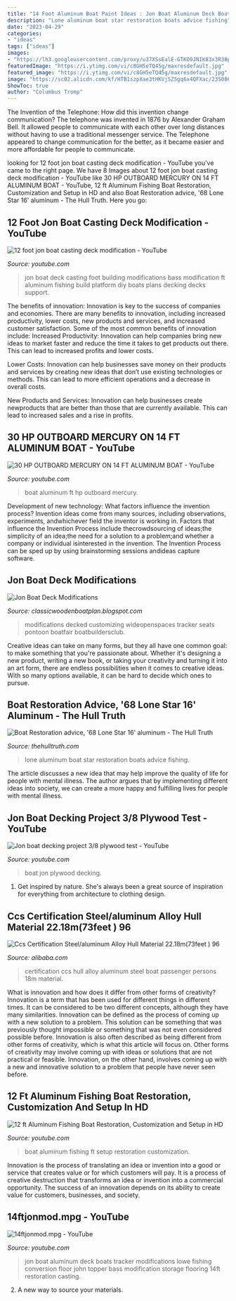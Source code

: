 ```yaml
---
title: "14 Foot Aluminum Boat Paint Ideas : Jon Boat Aluminum Deck Boats Tracker Modifications Lowe Fishing Conversion Floor John Topper Bass Modification Storage Flooring 14ft Restoration Casting"
description: "Lone aluminum boat star restoration boats advice fishing"
date: "2023-04-29"
categories:
- "ideas"
tags: ["ideas"]
images:
- "https://lh3.googleusercontent.com/proxy/u37XSsEalE-GTKO9JNIK83x3R38pVU0yn4tVLWq51pwh4RB6qZPQr-nZ_QFt0Gz7XnafX2cprrBmPkbSCA8l0Oj1Bbx9IxhcQGTALyZfynZCyBeevv5x4q6c=w1200-h630-p-k-no-nu"
featuredImage: "https://i.ytimg.com/vi/c8GH5eTQ45g/maxresdefault.jpg"
featured_image: "https://i.ytimg.com/vi/c8GH5eTQ45g/maxresdefault.jpg"
image: "https://sc02.alicdn.com/kf/HTB1szpXae3tHKVjSZSgq6x4QFXac/235086543/HTB1szpXae3tHKVjSZSgq6x4QFXac.jpg"
ShowToc: true
author: "Columbus Tromp"
---
```



The Invention of the Telephone: How did this invention change communication?
The telephone was invented in 1876 by Alexander Graham Bell. It allowed people to communicate with each other over long distances without having to use a traditional messenger service. The Telephone appeared to change communication for the better, as it became easier and more affordable for people to communicate.

	

		
looking for 12 foot jon boat casting deck modification - YouTube you've came to the right page. We have 8 Images about 12 foot jon boat casting deck modification - YouTube like 30 HP OUTBOARD MERCURY ON 14 FT ALUMINUM BOAT - YouTube, 12 ft Aluminum Fishing Boat Restoration, Customization and Setup in HD and also Boat Restoration advice, &#039;68 Lone Star 16&#039; aluminum - The Hull Truth. Here you go:
		
    
## 12 Foot Jon Boat Casting Deck Modification - YouTube

<img loading=lazy src="https://i.ytimg.com/vi/5OpWola-sAU/hqdefault.jpg" onerror="this.onerror=null;this.src='https://tse3.mm.bing.net/th?id=OIP.fn18l_DS0BOEuXWsXWg_DQHaFj&amp;pid=15.1';" alt="12 foot jon boat casting deck modification - YouTube">

_Source: youtube.com_

>jon boat deck casting foot building modifications bass modification ft aluminum fishing build platform diy boats plans decking decks support. 

	

The benefits of innovation:
Innovation is key to the success of companies and economies. There are many benefits to innovation, including increased productivity, lower costs, new products and services, and increased customer satisfaction. Some of the most common benefits of innovation include: 
Increased Productivity: Innovation can help companies bring new ideas to market faster and reduce the time it takes to get products out there. This can lead to increased profits and lower costs. 

Lower Costs: Innovation can help businesses save money on their products and services by creating new ideas that don’t use existing technologies or methods. This can lead to more efficient operations and a decrease in overall costs. 

New Products and Services: Innovation can help businesses create newproducts that are better than those that are currently available. This can lead to increased sales and a rise in profits.

    
## 30 HP OUTBOARD MERCURY ON 14 FT ALUMINUM BOAT - YouTube

<img loading=lazy src="https://i.ytimg.com/vi/c8GH5eTQ45g/maxresdefault.jpg" onerror="this.onerror=null;this.src='https://tse1.mm.bing.net/th?id=OIP.V2AbbpXDRa6LVTixYKlr9wHaEK&amp;pid=15.1';" alt="30 HP OUTBOARD MERCURY ON 14 FT ALUMINUM BOAT - YouTube">

_Source: youtube.com_

>boat aluminum ft hp outboard mercury. 

	

Development of new technology: What factors influence the invention process?
Invention ideas come from many sources, including observations, experiments, andwhichever field the inventor is working in. Factors that influence the Invention Process include thecrowdsourcing of ideas;the simplicity of an idea;the need for a solution to a problem;and whether a company or individual isinterested in the invention. The Invention Process can be sped up by using brainstorming sessions andideas capture software.

    
## Jon Boat Deck Modifications

<img loading=lazy src="https://lh3.googleusercontent.com/proxy/u37XSsEalE-GTKO9JNIK83x3R38pVU0yn4tVLWq51pwh4RB6qZPQr-nZ_QFt0Gz7XnafX2cprrBmPkbSCA8l0Oj1Bbx9IxhcQGTALyZfynZCyBeevv5x4q6c=w1200-h630-p-k-no-nu" onerror="this.onerror=null;this.src='https://tse1.mm.bing.net/th?id=OIP.X4nm53DKsBnaOCTiCH6UIwHaFj&amp;pid=15.1';" alt="Jon Boat Deck Modifications">

_Source: classicwoodenboatplan.blogspot.com_

>modifications decked customizing wideopenspaces tracker seats pontoon boatfair boatbuildersclub. 

	

Creative ideas can take on many forms, but they all have one common goal: to make something that you're passionate about. Whether it's designing a new product, writing a new book, or taking your creativity and turning it into an art form, there are endless possibilities when it comes to creative ideas. With so many options available, it can be hard to decide which ones to pursue.

    
## Boat Restoration Advice, &#039;68 Lone Star 16&#039; Aluminum - The Hull Truth

<img loading=lazy src="https://www.thehulltruth.com/attachment.php?attachmentid=436826&amp;stc=1&amp;d=1404759210" onerror="this.onerror=null;this.src='https://tse2.mm.bing.net/th?id=OIP.iafnve-w2koDEAafiZOQJQHaC9&amp;pid=15.1';" alt="Boat Restoration advice, &#039;68 Lone Star 16&#039; aluminum - The Hull Truth">

_Source: thehulltruth.com_

>lone aluminum boat star restoration boats advice fishing. 

	

The article discusses a new idea that may help improve the quality of life for people with mental illness. The author argues that by implementing different ideas into society, we can create a more happy and fulfilling lives for people with mental illness.

    
## Jon Boat Decking Project 3/8 Plywood Test - YouTube

<img loading=lazy src="http://i.ytimg.com/vi/NYnXMhBb3xI/hqdefault.jpg" onerror="this.onerror=null;this.src='https://tse4.mm.bing.net/th?id=OIP.JGOZPbaFytitJNQL0ZmiOgHaFj&amp;pid=15.1';" alt="Jon boat decking project 3/8 plywood test - YouTube">

_Source: youtube.com_

>boat jon plywood decking. 

	

1. Get inspired by nature. She's always been a great source of inspiration for everything from architecture to clothing design.

    
## Ccs Certification Steel/aluminum Alloy Hull Material 22.18m(73feet ) 96

<img loading=lazy src="https://sc02.alicdn.com/kf/HTB1szpXae3tHKVjSZSgq6x4QFXac/235086543/HTB1szpXae3tHKVjSZSgq6x4QFXac.jpg" onerror="this.onerror=null;this.src='https://tse4.mm.bing.net/th?id=OIP.uZRaR8lir6jJ33x8zZzpPAHaHa&amp;pid=15.1';" alt="Ccs Certification Steel/aluminum Alloy Hull Material 22.18m(73feet ) 96">

_Source: alibaba.com_

>certification ccs hull alloy aluminum steel boat passenger persons 18m material. 

	

What is innovation and how does it differ from other forms of creativity?
Innovation is a term that has been used for different things in different times. It can be considered to be two different concepts, although they have many similarities. Innovation can be defined as the process of coming up with a new solution to a problem. This solution can be something that was previously thought impossible or something that was not even considered possible before. Innovation is also often described as being different from other forms of creativity, which is what this article will focus on. Other forms of creativity may involve coming up with ideas or solutions that are not practical or feasible. Innovation, on the other hand, involves coming up with a new and innovative solution to a problem that people have never seen before.

    
## 12 Ft Aluminum Fishing Boat Restoration, Customization And Setup In HD

<img loading=lazy src="http://i.ytimg.com/vi/IES2hzv1tfg/maxresdefault.jpg" onerror="this.onerror=null;this.src='https://tse3.mm.bing.net/th?id=OIP.eLQ7g6zPznzpdPLN_tzVKAHaEK&amp;pid=15.1';" alt="12 ft Aluminum Fishing Boat Restoration, Customization and Setup in HD">

_Source: youtube.com_

>boat aluminum fishing ft setup restoration customization. 

	

Innovation is the process of translating an idea or invention into a good or service that creates value or for which customers will pay. It is a process of creative destruction that transforms an idea or invention into a commercial opportunity. The success of an innovation depends on its ability to create value for customers, businesses, and society.

    
## 14ftjonmod.mpg - YouTube

<img loading=lazy src="https://i.ytimg.com/vi/198yNfNQAFk/hqdefault.jpg" onerror="this.onerror=null;this.src='https://tse3.mm.bing.net/th?id=OIP.k2chF4S2mQypn517heo78wHaFj&amp;pid=15.1';" alt="14ftjonmod.mpg - YouTube">

_Source: youtube.com_

>jon boat aluminum deck boats tracker modifications lowe fishing conversion floor john topper bass modification storage flooring 14ft restoration casting. 

	

2. A new way to source your materials.

